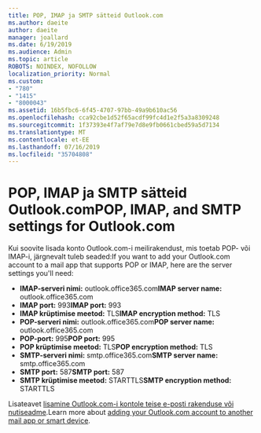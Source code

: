 ```yaml
---
title: POP, IMAP ja SMTP sätteid Outlook.com
ms.author: daeite
author: daeite
manager: joallard
ms.date: 6/19/2019
ms.audience: Admin
ms.topic: article
ROBOTS: NOINDEX, NOFOLLOW
localization_priority: Normal
ms.custom:
- "780"
- "1415"
- "8000043"
ms.assetid: 16b5fbc6-6f45-4707-97bb-49a9b610ac56
ms.openlocfilehash: cca92cbe1d52f65acdf99fc4d1e2f5a3a8309248
ms.sourcegitcommit: 1f37393e4f7af79e7d8e9fb0661cbed59a5d7134
ms.translationtype: MT
ms.contentlocale: et-EE
ms.lasthandoff: 07/16/2019
ms.locfileid: "35704808"
---
```

# <a name="pop-imap-and-smtp-settings-for-outlookcom"></a><span data-ttu-id="19f05-102">POP, IMAP ja SMTP sätteid Outlook.com</span><span class="sxs-lookup"><span data-stu-id="19f05-102">POP, IMAP, and SMTP settings for Outlook.com</span></span>

<span data-ttu-id="19f05-103">Kui soovite lisada konto Outlook.com-i meilirakendust, mis toetab POP- või IMAP-i, järgnevalt tuleb seaded:</span><span class="sxs-lookup"><span data-stu-id="19f05-103">If you want to add your Outlook.com account to a mail app that supports POP or IMAP, here are the server settings you'll need:</span></span>
  
- <span data-ttu-id="19f05-104">**IMAP-serveri nimi:** outlook.office365.com</span><span class="sxs-lookup"><span data-stu-id="19f05-104">**IMAP server name:** outlook.office365.com</span></span>
- <span data-ttu-id="19f05-105">**IMAP port:** 993</span><span class="sxs-lookup"><span data-stu-id="19f05-105">**IMAP port:** 993</span></span>
- <span data-ttu-id="19f05-106">**IMAP krüptimise meetod:** TLS</span><span class="sxs-lookup"><span data-stu-id="19f05-106">**IMAP encryption method:** TLS</span></span>
- <span data-ttu-id="19f05-107">**POP-serveri nimi:** outlook.office365.com</span><span class="sxs-lookup"><span data-stu-id="19f05-107">**POP server name:** outlook.office365.com</span></span>  
- <span data-ttu-id="19f05-108">**POP-port:** 995</span><span class="sxs-lookup"><span data-stu-id="19f05-108">**POP port:** 995</span></span>  
- <span data-ttu-id="19f05-109">**POP krüptimise meetod:** TLS</span><span class="sxs-lookup"><span data-stu-id="19f05-109">**POP encryption method:** TLS</span></span>  
- <span data-ttu-id="19f05-110">**SMTP-serveri nimi:** smtp.office365.com</span><span class="sxs-lookup"><span data-stu-id="19f05-110">**SMTP server name:** smtp.office365.com</span></span>
- <span data-ttu-id="19f05-111">**SMTP port:** 587</span><span class="sxs-lookup"><span data-stu-id="19f05-111">**SMTP port:** 587</span></span>
- <span data-ttu-id="19f05-112">**SMTP krüptimise meetod:** STARTTLS</span><span class="sxs-lookup"><span data-stu-id="19f05-112">**SMTP encryption method:** STARTTLS</span></span>

<span data-ttu-id="19f05-113">Lisateavet [lisamine Outlook.com-i kontole teise e-posti rakenduse või nutiseadme](https://support.office.com/article/73f3b178-0009-41ae-aab1-87b80fa94970?wt.mc_id=Office_Outlook_com_Alchemy).</span><span class="sxs-lookup"><span data-stu-id="19f05-113">Learn more about [adding your Outlook.com account to another mail app or smart device](https://support.office.com/article/73f3b178-0009-41ae-aab1-87b80fa94970?wt.mc_id=Office_Outlook_com_Alchemy).</span></span>